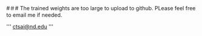 #＃# The trained weights are too large to upload to github. PLease feel free to email me if needed.

'''
ctsai@nd.edu
'''


